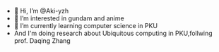 - 👋 Hi, I’m @Aki-yzh
- 👀 I’m interested in gundam and anime
- 🌱 I’m currently learning computer science in PKU
- And I'm doing research about Ubiquitous computing in PKU,follwing prof. Daqing Zhang
<!---
yzh1102/yzh1102 is a ✨ special ✨ repository because its `README.md` (this file) appears on your GitHub profile.
You can click the Preview link to take a look at your changes.
--->

